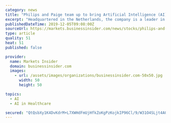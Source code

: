 ```yaml
---
category: news
title: "Philips and Paige team up to bring Artificial Intelligence (AI) to clinical pathology diagnostics"
excerpt: "Headquartered in the Netherlands, the company is a leader in diagnostic imaging, image-guided therapy, patient monitoring ... Paige.AI is the leading start-up focused on building the best artificial intelligence in clinical medicine to transform how ..."
publishedDateTime: 2019-12-05T09:08:00Z
sourceUrl: https://markets.businessinsider.com/news/stocks/philips-and-paige-team-up-to-bring-artificial-intelligence-ai-to-clinical-pathology-diagnostics-1028739590
type: article
quality: 51
heat: 51
published: false

provider:
  name: Markets Insider
  domain: businessinsider.com
  images:
    - url: /assets/images/organizations/businessinsider.com-50x50.jpg
      width: 50
      height: 50

topics:
  - AI
  - AI in Healthcare

secured: "QtQsbXy1K4DvKdrM+L7XWHdFmUjHfkZoKgPzKojkIP96Cl/9/W31O4SLjt4A0X8eD4x+4sKbQ0fE/MxMuTkpCfAaPDTtpCFFLadgbamQOu0BnbxYQgB2k6b6PB+8KA2jfKXatec9wLj8sIKgNWSE6OiMGKVLCKVD2kmzQSVIoVD2PCB692Kz5XPIEArP4QCNpygM/YGsEwj9Y+ACsiYQERztoikWR4yNVnzPZrij5f4ev8L3+TwTPsrHkrrQ3HMmFCh0ywyFbwxbjECQwhDwZw==;t5eHgckzc8q96oycQzQBfA=="
---
```


